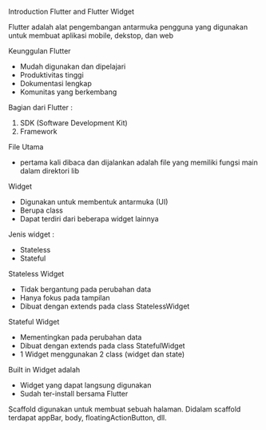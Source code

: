 Introduction Flutter and Flutter Widget

Flutter adalah alat pengembangan antarmuka pengguna yang digunakan untuk membuat aplikasi mobile, dekstop, dan web

Keunggulan Flutter 
- Mudah digunakan dan dipelajari 
- Produktivitas tinggi 
- Dokumentasi lengkap
- Komunitas yang berkembang 

Bagian dari Flutter : 
1. SDK (Software Development Kit)
2. Framework

File Utama 
- pertama kali dibaca dan dijalankan adalah file yang memiliki fungsi main dalam direktori lib

Widget 
- Digunakan untuk membentuk antarmuka (UI)
- Berupa class
- Dapat terdiri dari beberapa widget lainnya 

Jenis widget : 
- Stateless
- Stateful

Stateless Widget 
- Tidak bergantung pada perubahan data 
- Hanya fokus pada tampilan 
- Dibuat dengan extends pada class StatelessWidget

Stateful Widget 
- Mementingkan pada perubahan data 
- Dibuat dengan extends pada class StatefulWidget
- 1 Widget menggunakan 2 class (widget dan state)

Built in Widget adalah 
- Widget yang dapat langsung digunakan 
- Sudah ter-install bersama Flutter 

Scaffold digunakan untuk membuat sebuah halaman. 
Didalam scaffold terdapat appBar, body, floatingActionButton, dll. 
